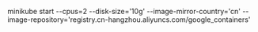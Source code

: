 minikube start  --cpus=2 --disk-size='10g' --image-mirror-country='cn' --image-repository='registry.cn-hangzhou.aliyuncs.com/google_containers'